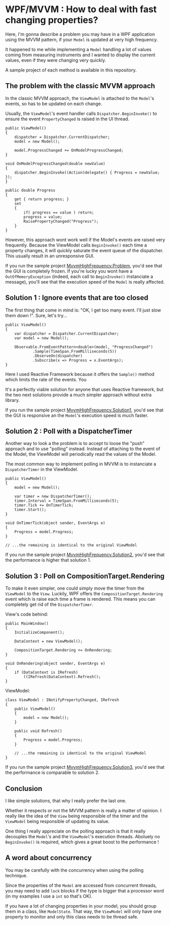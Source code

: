 WPF/MVVM : How to deal with fast changing properties?
=

Here, I'm gonna describe a problem you may have in a WPF application using the MVVM pattern, if your `Model` is updated at very high frequency.

It happened to me while implementing a `Model` handling a lot of values coming from measuring instruments and I wanted to display the current values, even if they were changing very quickly.

A sample project of each method is available in this repository.


The problem with the classic MVVM approach
-

In the classic MVVM approach, the `ViewModel` is attached to the `Model`'s events, so has to be updated on each change.

Usually, the `ViewModel`'s event handler calls `Dispatcher.BeginInvoke()` to ensure the event `PropertyChanged` is raised in the UI thread.

    public ViewModel()
    {
        dispatcher = Dispatcher.CurrentDispatcher;
        model = new Model();

        model.ProgressChanged += OnModelProgressChanged;
    }
        
    void OnModelProgressChanged(double newValue)
    {
        dispatcher.BeginInvoke((Action)delegate() { Progress = newValue; });
    }

    public double Progress
    {
        get { return progress; }
        set
        {
            if( progress == value ) return;
            progress = value;
            RaisePropertyChanged("Progress");
        }
    }

However, this approach wont work well if the Model's events are raised very frequently. Because the ViewModel calls `BeginInvoke()` each time a property changes, it will quickly saturate the event queue of the dispatcher. This usually result in an unresponsive GUI.

If you run the sample project [MvvmHighFrequency.Problem](Problem), you'd see that the GUI is completely frozen. If you're lucky you wont have a `OutOfMemoryException` (indeed, each call to `BeginInvoke()` instanciate a message), you'll see that the execution speed of the `Model` is really affected.

Solution 1 : Ignore events that are too closed
-

The first thing that come in mind is: "OK, I get too many event. I'll just slow them down !". Sure, let's try...

    public ViewModel()
    {
        var dispatcher = Dispatcher.CurrentDispatcher;
        var model = new Model();

        Observable.FromEventPattern<double>(model, "ProgressChanged")
                .Sample(TimeSpan.FromMilliseconds(5))
                .ObserveOn(dispatcher)
                .Subscribe(x => Progress = x.EventArgs);
    }
            
Here I used Reactive Framework because it offers the `Sample()` method which limits the rate of the events. You 

It's a perfectly viable solution for anyone that uses Reactive framework, but the two next solutions provide a much simpler approach without extra library.

If you run the sample project [MvvmHighFrequency.Solution1](Solution1), you'd see that the GUI is responsive an the `Model`'s execution speed is much faster.


Solution 2 :  Poll with a DispatcherTimer
-

Another way to look a the problem is to accept to loose the "push" approach and to use "polling" instead. Instead of attaching to the event of the Model, the ViewModel will periodically read the values of the Model.

The most common way to implement polling in MVVM is to instanciate a `DispatcherTimer` in the ViewModel.

    public ViewModel()
    {
        model = new Model();

        var timer = new DispatcherTimer();
        timer.Interval = TimeSpan.FromMilliseconds(5);
        timer.Tick += OnTimerTick;
        timer.Start();
    }

    void OnTimerTick(object sender, EventArgs e)
    {
        Progress = model.Progress;
    }
    
    // ...the remaining is identical to the original ViewModel
    
If you run the sample project [MvvmHighFrequency.Solution2](Solution2), you'd see that the performance is higher that solution 1.
 
Solution 3 : Poll on CompositionTarget.Rendering
-

To make it even simpler, one could simply move the timer from the `ViewModel` to the `View`. Luckily, WPF offers the `CompositionTarget.Rendering` event which is raise each time a frame is rendered. This means you can completely get rid of the `DispatcherTimer`.

View's code behind:

    public MainWindow()
    {
        InitializeComponent();

        DataContext = new ViewModel();

        CompositionTarget.Rendering += OnRendering;
    }

    void OnRendering(object sender, EventArgs e)
    {
        if (DataContext is IRefresh)
            ((IRefresh)DataContext).Refresh();
    }
    
ViewModel:

    class ViewModel : INotifyPropertyChanged, IRefresh
    {
        public ViewModel()
        {
            model = new Model();
        }

        public void Refresh()
        {
            Progress = model.Progress;
        }
        
        // ...the remaining is identical to the original ViewModel
    }
    
If you run the sample project [MvvmHighFrequency.Solution3](Solution3), you'd see that the performance is comparable to solution 2.
    
Conclusion
-

I like simple solutions, that why I really prefer the last one.

Whether it respects or not the MVVM pattern is really a matter of opinion.  I really like the idea of the `View` being responsible of the timer and the `ViewModel` being responsible of updating its value.

One thing I really appreciate on the polling approach is that it really decouples the `Model`'s and the `ViewModel`'s execution threads. Aboluely no `BeginInvoke()` is required, which gives a great boost to the performance !

A word about concurrency
-

You may be carefully with the concurrency when using the polling technique.

Since the properties of the `Model` are accessed from concurrent threads, you may need to add `lock` blocks if the type is bigger that a processor word (in my examples I use a `int` so that's OK).

If you have a lot of changing properties in your model, you should group them in a class, like `ModelState`. That way, the `ViewModel` will only have one property to monitor and only this class needs to be thread safe.

